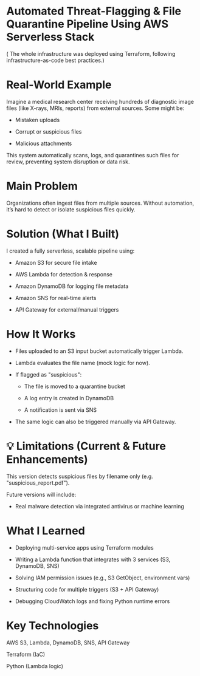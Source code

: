 # Automated Threat-Flagging & File Quarantine Pipeline Using AWS Serverless Stack
   ( The whole infrastructure was deployed using Terraform, following infrastructure-as-code best practices.)


# Real-World Example 
Imagine a medical research center receiving hundreds of diagnostic image files (like X-rays, MRIs, reports) from external sources. Some might be:

- Mistaken uploads

- Corrupt or suspicious files

- Malicious attachments

This system automatically scans, logs, and quarantines such files for review, preventing system disruption or data risk.

# Main Problem

Organizations often ingest files from multiple sources.
Without automation, it’s hard to detect or isolate suspicious files quickly.

# Solution (What I Built)

I created a fully serverless, scalable pipeline using:

- Amazon S3 for secure file intake

- AWS Lambda for detection & response

- Amazon DynamoDB for logging file metadata

- Amazon SNS for real-time alerts

- API Gateway for external/manual triggers

# How It Works

- Files uploaded to an S3 input bucket automatically trigger Lambda.

- Lambda evaluates the file name (mock logic for now).

- If flagged as "suspicious":

   - The file is moved to a quarantine bucket

   - A log entry is created in DynamoDB

   - A notification is sent via SNS

- The same logic can also be triggered manually via API Gateway.

# 💡 Limitations (Current & Future Enhancements)

 This version detects suspicious files by filename only (e.g. "suspicious_report.pdf").

 Future versions will include:

 - Real malware detection via integrated antivirus or machine learning

# What I Learned

- Deploying multi-service apps using Terraform modules

- Writing a Lambda function that integrates with 3 services (S3, DynamoDB, SNS)

- Solving IAM permission issues (e.g., S3 GetObject, environment vars)

- Structuring code for multiple triggers (S3 + API Gateway)

- Debugging CloudWatch logs and fixing Python runtime errors

# Key Technologies

AWS S3, Lambda, DynamoDB, SNS, API Gateway

Terraform (IaC)

Python (Lambda logic)
